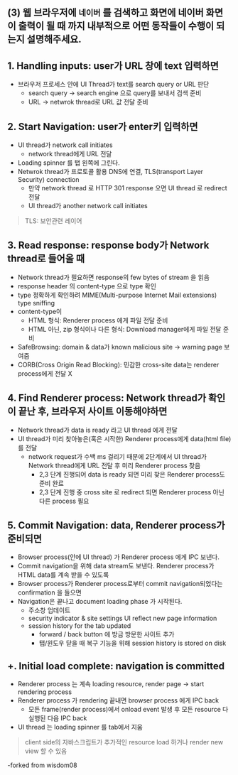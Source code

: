 
## (3) 웹 브라우저에 `네이버` 를 검색하고 화면에 네이버 화면이 출력이 될 때 까지 내부적으로 어떤 동작들이 수행이 되는지 설명해주세요.

## 1.  Handling inputs: user가 URL 창에 text 입력하면
- 브라우저 프로세스 안에 UI Thread가 text를 search query or URL 판단
    - search query -> search engine 으로 query를 보내서 검색 준비
    - URL -> netwrok thread로 URL 값 전달 준비

## 2. Start Navigation: user가 enter키 입력하면
- UI thread가 network call initiates
    - network thread에게 URL 전달
- Loading spinner 를 탭 왼쪽에 그린다.
- Netwrok thread가 프로토콜 활용 DNS에 연결, TLS(transport Layer Security) connection
    - 만약 network thread 로 HTTP 301 response 오면 UI thread 로 redirect 전달
    - UI thread가 another network call initiates

> TLS: 보안관련 레이어

## 3. Read response: response body가 Network thread로 들어올 때
-  Network thread가 필요하면 response의 few bytes of stream 을 읽음
- response header 의 content-type 으로 type 확인
- type 정확하게 확인하려 MIME(Multi-purpose Internet Mail extensions) type sniffing
- content-type이
    - HTML 형식: Renderer process 에게 파일 전달 준비
    - HTML 아닌, zip 형식이나 다른 형식: Download manager에게 파일 전달 준비
- SafeBrowsing: domain & data가 known malicious site -> warning page 보여줌
- CORB(Cross Origin Read Blocking): 민감한 cross-site data는 renderer process에게 전달 X

## 4. Find Renderer process: Network thread가 확인이 끝난 후, 브라우저 사이트 이동해야하면
- Network thread가 data is ready 라고 UI thread 에게 전달
- UI thread가 미리 찾아놓은(혹은 시작한) Renderer process에게 data(html file)를 전달
    - network request가 수백 ms 걸리기 때문에 2단계에서 UI thread가 Network thread에게 URL 전달 후 미리 Renderer process 찾음
        - 2,3 단계 진행되어 data is ready 되면 미리 찾은 Renderer process도 준비 완료
        - 2,3 단계 진행 중 cross site 로 redirect 되면 Renderer process 아닌 다른 process 필요


## 5. Commit Navigation: data, Renderer process가 준비되면
- Browser process(안에 UI thread) 가 Renderer process 에게 IPC 보낸다.
- Commit navigation을 위해 data stream도 보낸다. Renderer process가 HTML data를 계속 받을 수 있도록
- Browser process가 Renderer process로부터 commit navigation되었다는 confirmation 을 들으면
- Navigation은 끝나고 document loading phase 가 시작된다.
    - 주소창 업데이트
    - security indicator & site settings UI reflect new page information
    - session history for the tab updated
        - forward / back button 에 방금 방문한 사이트 추가
        - 탭/윈도우 닫을 때 복구 기능을 위해 session history is stored on disk

## +. Initial load complete: navigation is committed
- Renderer process 는 계속 loading resource, render page -> start rendering process
- Renderer process 가 rendering 끝내면 browser process 에게 IPC back
    - 모든 frame(render process)에서 onload event 발생 후 모든 resource 다 실행된 다음 IPC back
- UI thread 는 loading spinner 를 tab에서 지움
> client side의 자바스크립트가 추가적인 resource load 하거나 render new view 할 수 있음 

-forked from wisdom08
